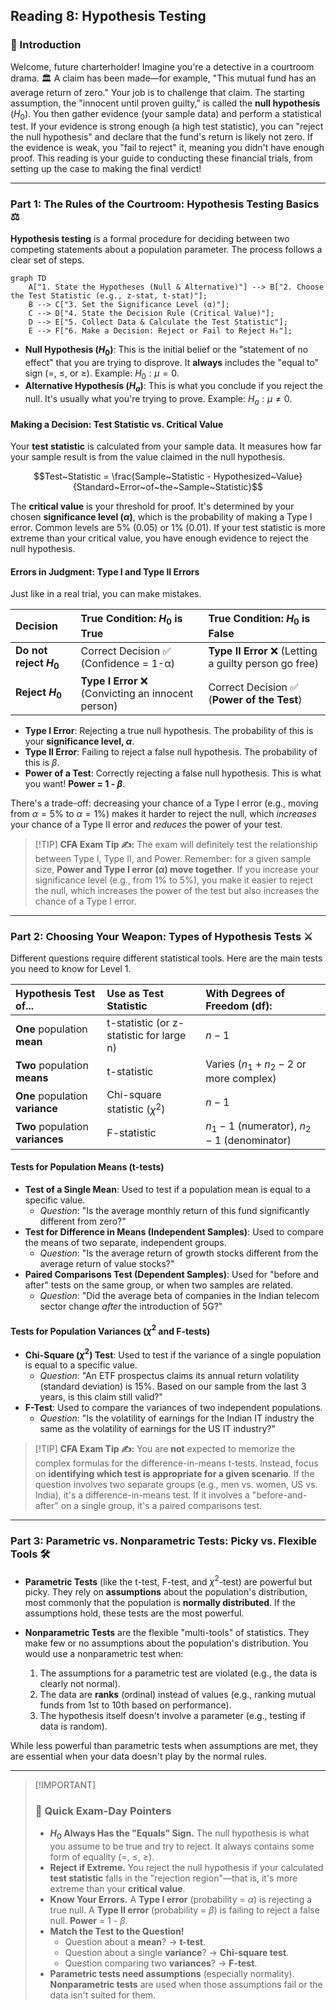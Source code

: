 ## Reading 8: Hypothesis Testing

### 🎯 Introduction

Welcome, future charterholder\! Imagine you're a detective in a courtroom drama. 🏛️ A claim has been made—for example, "This mutual fund has an average return of zero." Your job is to challenge that claim. The starting assumption, the "innocent until proven guilty," is called the **null hypothesis** ($H_0$). You then gather evidence (your sample data) and perform a statistical test. If your evidence is strong enough (a high test statistic), you can "reject the null hypothesis" and declare that the fund's return is likely not zero. If the evidence is weak, you "fail to reject" it, meaning you didn't have enough proof. This reading is your guide to conducting these financial trials, from setting up the case to making the final verdict\!

-----

### Part 1: The Rules of the Courtroom: Hypothesis Testing Basics ⚖️

**Hypothesis testing** is a formal procedure for deciding between two competing statements about a population parameter. The process follows a clear set of steps.

```mermaid
graph TD
    A["1. State the Hypotheses (Null & Alternative)"] --> B["2. Choose the Test Statistic (e.g., z-stat, t-stat)"];
    B --> C["3. Set the Significance Level (α)"];
    C --> D["4. State the Decision Rule (Critical Value)"];
    D --> E["5. Collect Data & Calculate the Test Statistic"];
    E --> F["6. Make a Decision: Reject or Fail to Reject H₀"];
```

  * **Null Hypothesis ($H_0$)**: This is the initial belief or the "statement of no effect" that you are trying to disprove. It **always** includes the "equal to" sign (=, ≤, or ≥). Example: $H_0: \mu = 0$.
  * **Alternative Hypothesis ($H_a$)**: This is what you conclude if you reject the null. It's usually what you're trying to prove. Example: $H_a: \mu \neq 0$.

#### **Making a Decision: Test Statistic vs. Critical Value**

Your **test statistic** is calculated from your sample data. It measures how far your sample result is from the value claimed in the null hypothesis.

$$Test~Statistic = \frac{Sample~Statistic - Hypothesized~Value}{Standard~Error~of~the~Sample~Statistic}$$

The **critical value** is your threshold for proof. It's determined by your chosen **significance level ($\alpha$)**, which is the probability of making a Type I error. Common levels are 5% (0.05) or 1% (0.01). If your test statistic is more extreme than your critical value, you have enough evidence to reject the null hypothesis.

#### **Errors in Judgment: Type I and Type II Errors**

Just like in a real trial, you can make mistakes.

| Decision | True Condition: $H_0$ is True | True Condition: $H_0$ is False |
| :--- | :--- | :--- |
| **Do not reject $H_0$** | Correct Decision ✅ (Confidence = 1-α) | **Type II Error** ❌ (Letting a guilty person go free) |
| **Reject $H_0$** | **Type I Error** ❌ (Convicting an innocent person) | Correct Decision ✅ (**Power of the Test**) |

  * **Type I Error**: Rejecting a true null hypothesis. The probability of this is your **significance level, $\alpha$**.
  * **Type II Error**: Failing to reject a false null hypothesis. The probability of this is $\beta$.
  * **Power of a Test**: Correctly rejecting a false null hypothesis. This is what you want\! **Power = 1 - $\beta$**.

There's a trade-off: decreasing your chance of a Type I error (e.g., moving from $\alpha=5\%$ to $\alpha=1\%$) makes it harder to reject the null, which *increases* your chance of a Type II error and *reduces* the power of your test.

> [\!TIP]
> **CFA Exam Tip ✍️:** The exam will definitely test the relationship between Type I, Type II, and Power. Remember: for a given sample size, **Power and Type I error ($\alpha$) move together**. If you increase your significance level (e.g., from 1% to 5%), you make it easier to reject the null, which increases the power of the test but also increases the chance of a Type I error.

-----

### Part 2: Choosing Your Weapon: Types of Hypothesis Tests ⚔️

Different questions require different statistical tools. Here are the main tests you need to know for Level 1.

| Hypothesis Test of... | Use as Test Statistic | With Degrees of Freedom (df): |
| :--- | :--- | :--- |
| **One** population **mean** | t-statistic (or z-statistic for large n) | $n-1$ |
| **Two** population **means** | t-statistic | Varies ($n_1+n_2-2$ or more complex) |
| **One** population **variance** | Chi-square statistic ($\chi^2$) | $n-1$ |
| **Two** population **variances** | F-statistic | $n_1-1$ (numerator), $n_2-1$ (denominator) |

#### **Tests for Population Means (t-tests)**

  * **Test of a Single Mean**: Used to test if a population mean is equal to a specific value.
      * *Question*: "Is the average monthly return of this fund significantly different from zero?"
  * **Test for Difference in Means (Independent Samples)**: Used to compare the means of two separate, independent groups.
      * *Question*: "Is the average return of growth stocks different from the average return of value stocks?"
  * **Paired Comparisons Test (Dependent Samples)**: Used for "before and after" tests on the same group, or when two samples are related.
      * *Question*: "Did the average beta of companies in the Indian telecom sector change *after* the introduction of 5G?"

#### **Tests for Population Variances ($\chi^2$ and F-tests)**

  * **Chi-Square ($\chi^2$) Test**: Used to test if the variance of a single population is equal to a specific value.
      * *Question*: "An ETF prospectus claims its annual return volatility (standard deviation) is 15%. Based on our sample from the last 3 years, is this claim still valid?"
  * **F-Test**: Used to compare the variances of two independent populations.
      * *Question*: "Is the volatility of earnings for the Indian IT industry the same as the volatility of earnings for the US IT industry?"

> [\!TIP]
> **CFA Exam Tip ✍️:** You are **not** expected to memorize the complex formulas for the difference-in-means t-tests. Instead, focus on **identifying which test is appropriate for a given scenario**. If the question involves two separate groups (e.g., men vs. women, US vs. India), it's a difference-in-means test. If it involves a "before-and-after" on a single group, it's a paired comparisons test.

-----

### Part 3: Parametric vs. Nonparametric Tests: Picky vs. Flexible Tools 🛠️

  * **Parametric Tests** (like the t-test, F-test, and $\chi^2$-test) are powerful but picky. They rely on **assumptions** about the population's distribution, most commonly that the population is **normally distributed**. If the assumptions hold, these tests are the most powerful.

  * **Nonparametric Tests** are the flexible "multi-tools" of statistics. They make few or no assumptions about the population's distribution. You would use a nonparametric test when:

    1.  The assumptions for a parametric test are violated (e.g., the data is clearly not normal).
    2.  The data are **ranks** (ordinal) instead of values (e.g., ranking mutual funds from 1st to 10th based on performance).
    3.  The hypothesis itself doesn't involve a parameter (e.g., testing if data is random).

While less powerful than parametric tests when assumptions are met, they are essential when your data doesn't play by the normal rules.

-----

> [\!IMPORTANT]
>
> ### 🎯 Quick Exam-Day Pointers
>
>   * **$H_0$ Always Has the "Equals" Sign.** The null hypothesis is what you assume to be true and try to reject. It always contains some form of equality (=, ≤, ≥).
>   * **Reject if Extreme.** You reject the null hypothesis if your calculated **test statistic** falls in the "rejection region"—that is, it's more extreme than your **critical value**.
>   * **Know Your Errors.** A **Type I error** (probability = $\alpha$) is rejecting a true null. A **Type II error** (probability = $\beta$) is failing to reject a false null. **Power** = 1 - $\beta$.
>   * **Match the Test to the Question\!**
>       * Question about a **mean**? -\> **t-test**.
>       * Question about a single **variance**? -\> **Chi-square test**.
>       * Question comparing two **variances**? -\> **F-test**.
>   * **Parametric tests need assumptions** (especially normality). **Nonparametric tests** are used when those assumptions fail or the data isn't suited for them.